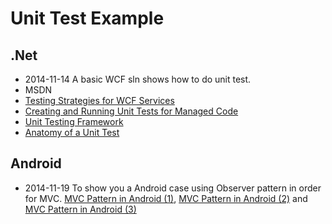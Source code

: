 Unit Test Example
===============
## .Net
* 2014-11-14 A basic WCF sln shows how to do unit test.
* MSDN
 * [Testing Strategies for WCF Services] 
 * [Creating and Running Unit Tests for Managed Code]
 * [Unit Testing Framework]
 * [Anatomy of a Unit Test]

## Android
* 2014-11-19 To show you a Android case using Observer pattern in order for MVC. [MVC Pattern in Android (1)], [MVC Pattern in Android (2)] and [MVC Pattern in Android (3)]


[Testing Strategies for WCF Services]: http://msdn.microsoft.com/en-us/library/vstudio/hh273107(v=vs.100).aspx
[Creating and Running Unit Tests for Managed Code]: http://msdn.microsoft.com/zh-tw/library/ms182532.aspx
[Unit Testing Framework]: http://msdn.microsoft.com/en-us/library/ms243147(v=vs.80)
[Anatomy of a Unit Test]: http://msdn.microsoft.com/en-us/library/ms182517(v=vs.100).aspx
[MVC Pattern in Android (1)]: https://www.youtube.com/watch?v=ZTXVJjf4vvs
[MVC Pattern in Android (2)]: https://www.youtube.com/watch?v=E-A77r0TtLI
[MVC Pattern in Android (3)]: https://www.youtube.com/watch?v=aFCgLf4CwM0
